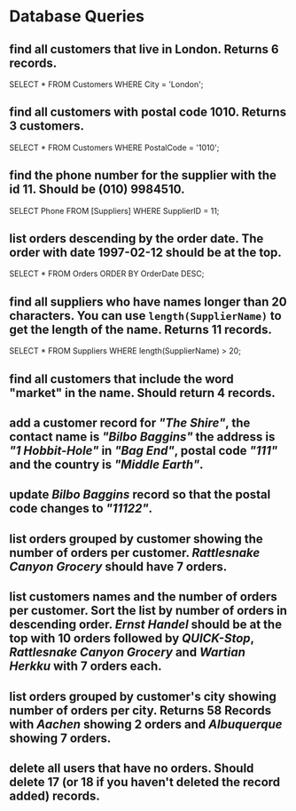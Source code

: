 # Database Queries

## find all customers that live in London. Returns 6 records.
SELECT * FROM Customers
WHERE City = 'London';

## find all customers with postal code 1010. Returns 3 customers.
SELECT * FROM Customers
WHERE PostalCode = '1010';

## find the phone number for the supplier with the id 11. Should be (010) 9984510.
SELECT Phone FROM [Suppliers]
WHERE SupplierID = 11;

## list orders descending by the order date. The order with date 1997-02-12 should be at the top.
SELECT * FROM Orders
ORDER BY OrderDate DESC;

## find all suppliers who have names longer than 20 characters. You can use `length(SupplierName)` to get the length of the name. Returns 11 records.
SELECT * FROM Suppliers
WHERE length(SupplierName) > 20;

## find all customers that include the word "market" in the name. Should return 4 records.

## add a customer record for _"The Shire"_, the contact name is _"Bilbo Baggins"_ the address is _"1 Hobbit-Hole"_ in _"Bag End"_, postal code _"111"_ and the country is _"Middle Earth"_.

## update _Bilbo Baggins_ record so that the postal code changes to _"11122"_.

## list orders grouped by customer showing the number of orders per customer. _Rattlesnake Canyon Grocery_ should have 7 orders.

## list customers names and the number of orders per customer. Sort the list by number of orders in descending order. _Ernst Handel_ should be at the top with 10 orders followed by _QUICK-Stop_, _Rattlesnake Canyon Grocery_ and _Wartian Herkku_ with 7 orders each.

## list orders grouped by customer's city showing number of orders per city. Returns 58 Records with _Aachen_ showing 2 orders and _Albuquerque_ showing 7 orders.

## delete all users that have no orders. Should delete 17 (or 18 if you haven't deleted the record added) records.
